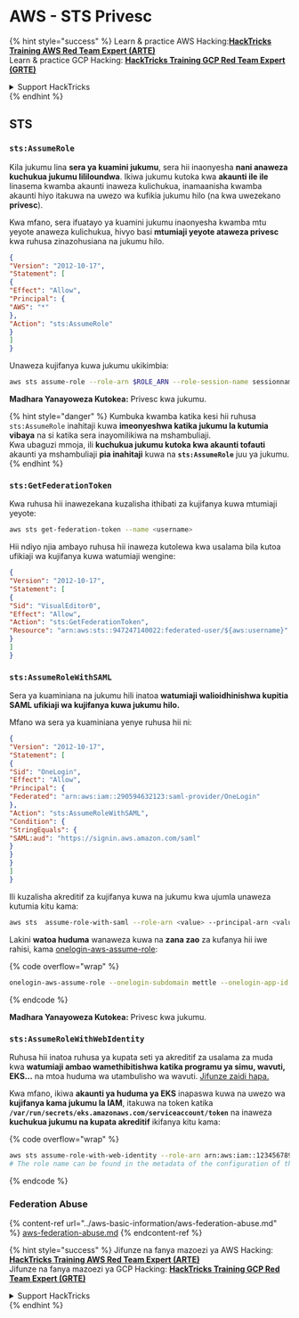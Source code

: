 # AWS - STS Privesc

{% hint style="success" %}
Learn & practice AWS Hacking:<img src="../../../.gitbook/assets/image (1) (1) (1).png" alt="" data-size="line">[**HackTricks Training AWS Red Team Expert (ARTE)**](https://training.hacktricks.xyz/courses/arte)<img src="../../../.gitbook/assets/image (1) (1) (1).png" alt="" data-size="line">\
Learn & practice GCP Hacking: <img src="../../../.gitbook/assets/image (2).png" alt="" data-size="line">[**HackTricks Training GCP Red Team Expert (GRTE)**<img src="../../../.gitbook/assets/image (2).png" alt="" data-size="line">](https://training.hacktricks.xyz/courses/grte)

<details>

<summary>Support HackTricks</summary>

* Check the [**subscription plans**](https://github.com/sponsors/carlospolop)!
* **Join the** 💬 [**Discord group**](https://discord.gg/hRep4RUj7f) or the [**telegram group**](https://t.me/peass) or **follow** us on **Twitter** 🐦 [**@hacktricks\_live**](https://twitter.com/hacktricks_live)**.**
* **Share hacking tricks by submitting PRs to the** [**HackTricks**](https://github.com/carlospolop/hacktricks) and [**HackTricks Cloud**](https://github.com/carlospolop/hacktricks-cloud) github repos.

</details>
{% endhint %}

## STS

### `sts:AssumeRole`

Kila jukumu lina **sera ya kuamini jukumu**, sera hii inaonyesha **nani anaweza kuchukua jukumu lililoundwa**. Ikiwa jukumu kutoka kwa **akaunti ile ile** linasema kwamba akaunti inaweza kulichukua, inamaanisha kwamba akaunti hiyo itakuwa na uwezo wa kufikia jukumu hilo (na kwa uwezekano **privesc**).

Kwa mfano, sera ifuatayo ya kuamini jukumu inaonyesha kwamba mtu yeyote anaweza kulichukua, hivyo basi **mtumiaji yeyote ataweza privesc** kwa ruhusa zinazohusiana na jukumu hilo.
```json
{
"Version": "2012-10-17",
"Statement": [
{
"Effect": "Allow",
"Principal": {
"AWS": "*"
},
"Action": "sts:AssumeRole"
}
]
}
```
Unaweza kujifanya kuwa jukumu ukikimbia:
```bash
aws sts assume-role --role-arn $ROLE_ARN --role-session-name sessionname
```
**Madhara Yanayoweza Kutokea:** Privesc kwa jukumu.

{% hint style="danger" %}
Kumbuka kwamba katika kesi hii ruhusa `sts:AssumeRole` inahitaji kuwa **imeonyeshwa katika jukumu la kutumia vibaya** na si katika sera inayomilikiwa na mshambuliaji.\
Kwa ubaguzi mmoja, ili **kuchukua jukumu kutoka kwa akaunti tofauti** akaunti ya mshambuliaji **pia inahitaji** kuwa na **`sts:AssumeRole`** juu ya jukumu.
{% endhint %}

### **`sts:GetFederationToken`**

Kwa ruhusa hii inawezekana kuzalisha ithibati za kujifanya kuwa mtumiaji yeyote:
```bash
aws sts get-federation-token --name <username>
```
Hii ndiyo njia ambayo ruhusa hii inaweza kutolewa kwa usalama bila kutoa ufikiaji wa kujifanya kuwa watumiaji wengine:
```json
{
"Version": "2012-10-17",
"Statement": [
{
"Sid": "VisualEditor0",
"Effect": "Allow",
"Action": "sts:GetFederationToken",
"Resource": "arn:aws:sts::947247140022:federated-user/${aws:username}"
}
]
}
```
### `sts:AssumeRoleWithSAML`

Sera ya kuaminiana na jukumu hili inatoa **watumiaji walioidhinishwa kupitia SAML ufikiaji wa kujifanya kuwa jukumu hilo.**

Mfano wa sera ya kuaminiana yenye ruhusa hii ni:
```json
{
"Version": "2012-10-17",
"Statement": [
{
"Sid": "OneLogin",
"Effect": "Allow",
"Principal": {
"Federated": "arn:aws:iam::290594632123:saml-provider/OneLogin"
},
"Action": "sts:AssumeRoleWithSAML",
"Condition": {
"StringEquals": {
"SAML:aud": "https://signin.aws.amazon.com/saml"
}
}
}
]
}
```
Ili kuzalisha akreditif za kujifanya kuwa na jukumu kwa ujumla unaweza kutumia kitu kama:
```bash
aws sts  assume-role-with-saml --role-arn <value> --principal-arn <value>
```
Lakini **watoa huduma** wanaweza kuwa na **zana zao** za kufanya hii iwe rahisi, kama [onelogin-aws-assume-role](https://github.com/onelogin/onelogin-python-aws-assume-role):

{% code overflow="wrap" %}
```bash
onelogin-aws-assume-role --onelogin-subdomain mettle --onelogin-app-id 283740 --aws-region eu-west-1 -z 3600
```
{% endcode %}

**Madhara Yanayoweza Kutokea:** Privesc kwa jukumu.

### `sts:AssumeRoleWithWebIdentity`

Ruhusa hii inatoa ruhusa ya kupata seti ya akreditif za usalama za muda kwa **watumiaji ambao wamethibitishwa katika programu ya simu, wavuti, EKS...** na mtoa huduma wa utambulisho wa wavuti. [Jifunze zaidi hapa.](https://docs.aws.amazon.com/STS/latest/APIReference/API_AssumeRoleWithWebIdentity.html)

Kwa mfano, ikiwa **akaunti ya huduma ya EKS** inapaswa kuwa na uwezo wa **kujifanya kama jukumu la IAM**, itakuwa na token katika **`/var/run/secrets/eks.amazonaws.com/serviceaccount/token`** na inaweza **kuchukua jukumu na kupata akreditif** ikifanya kitu kama: 

{% code overflow="wrap" %}
```bash
aws sts assume-role-with-web-identity --role-arn arn:aws:iam::123456789098:role/<role_name> --role-session-name something --web-identity-token file:///var/run/secrets/eks.amazonaws.com/serviceaccount/token
# The role name can be found in the metadata of the configuration of the pod
```
{% endcode %}

### Federation Abuse

{% content-ref url="../aws-basic-information/aws-federation-abuse.md" %}
[aws-federation-abuse.md](../aws-basic-information/aws-federation-abuse.md)
{% endcontent-ref %}

{% hint style="success" %}
Jifunze na fanya mazoezi ya AWS Hacking:<img src="../../../.gitbook/assets/image (1) (1) (1).png" alt="" data-size="line">[**HackTricks Training AWS Red Team Expert (ARTE)**](https://training.hacktricks.xyz/courses/arte)<img src="../../../.gitbook/assets/image (1) (1) (1).png" alt="" data-size="line">\
Jifunze na fanya mazoezi ya GCP Hacking: <img src="../../../.gitbook/assets/image (2).png" alt="" data-size="line">[**HackTricks Training GCP Red Team Expert (GRTE)**<img src="../../../.gitbook/assets/image (2).png" alt="" data-size="line">](https://training.hacktricks.xyz/courses/grte)

<details>

<summary>Support HackTricks</summary>

* Angalia [**mpango wa usajili**](https://github.com/sponsors/carlospolop)!
* **Jiunge na** 💬 [**kikundi cha Discord**](https://discord.gg/hRep4RUj7f) au [**kikundi cha telegram**](https://t.me/peass) au **tufuatilie** kwenye **Twitter** 🐦 [**@hacktricks\_live**](https://twitter.com/hacktricks_live)**.**
* **Shiriki mbinu za hacking kwa kuwasilisha PRs kwa** [**HackTricks**](https://github.com/carlospolop/hacktricks) na [**HackTricks Cloud**](https://github.com/carlospolop/hacktricks-cloud) github repos.

</details>
{% endhint %}
